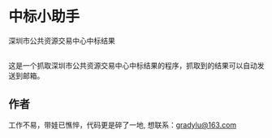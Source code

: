 # 中标小助手 
深圳市公共资源交易中心中标结果

##
这是一个抓取深圳市公共资源交易中心中标结果的程序，抓取到的结果可以自动发送到邮箱。

## 作者
工作不易，带娃已憔悴，代码更是碎了一地, 想联系：gradylu@163.com 
